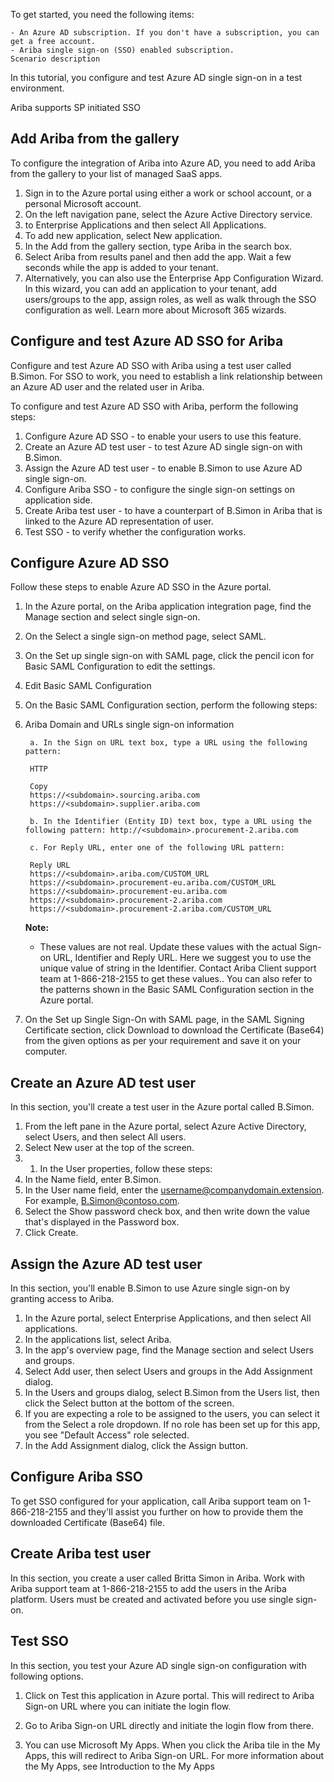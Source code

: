 To get started, you need the following items:

    - An Azure AD subscription. If you don't have a subscription, you can get a free account.
    - Ariba single sign-on (SSO) enabled subscription.
    Scenario description

In this tutorial, you configure and test Azure AD single sign-on in a test environment.

Ariba supports SP initiated SSO

## Add Ariba from the gallery
To configure the integration of Ariba into Azure AD, you need to add Ariba from the gallery to your list of managed SaaS apps.

1. Sign in to the Azure portal using either a work or school account, or a personal Microsoft account.
1. On the left navigation pane, select the Azure Active Directory service.
1.  to Enterprise Applications and then select All Applications.
1. To add new application, select New application.
1. In the Add from the gallery section, type Ariba in the search box.
1. Select Ariba from results panel and then add the app. Wait a few seconds while the app is added to your tenant.
1. Alternatively, you can also use the Enterprise App Configuration Wizard. In this wizard, you can add an application to your tenant, add users/groups to the app, assign roles, as well as walk through the SSO configuration as well. Learn more about Microsoft 365 wizards.

## Configure and test Azure AD SSO for Ariba

Configure and test Azure AD SSO with Ariba using a test user called B.Simon. For SSO to work, you need to establish a link relationship between an Azure AD user and the related user in Ariba.

To configure and test Azure AD SSO with Ariba, perform the following steps:

1. Configure Azure AD SSO - to enable your users to use this feature.
1. Create an Azure AD test user - to test Azure AD single sign-on with B.Simon.
1. Assign the Azure AD test user - to enable B.Simon to use Azure AD single sign-on.
1. Configure Ariba SSO - to configure the single sign-on settings on application side.
1. Create Ariba test user - to have a counterpart of B.Simon in Ariba that is linked to the Azure AD representation of user.
1. Test SSO - to verify whether the configuration works.

## Configure Azure AD SSO
Follow these steps to enable Azure AD SSO in the Azure portal.

1. In the Azure portal, on the Ariba application integration page, find the Manage section and select single sign-on.

1. On the Select a single sign-on method page, select SAML.

1. On the Set up single sign-on with SAML page, click the pencil icon for 
Basic SAML Configuration to edit the settings.

1. Edit Basic SAML Configuration

1. On the Basic SAML Configuration section, perform the following steps:

1. Ariba Domain and URLs single sign-on information

        a. In the Sign on URL text box, type a URL using the following pattern:

        HTTP

        Copy
        https://<subdomain>.sourcing.ariba.com
        https://<subdomain>.supplier.ariba.com
        
        b. In the Identifier (Entity ID) text box, type a URL using the following pattern: http://<subdomain>.procurement-2.ariba.com

        c. For Reply URL, enter one of the following URL pattern:

        Reply URL
        https://<subdomain>.ariba.com/CUSTOM_URL
        https://<subdomain>.procurement-eu.ariba.com/CUSTOM_URL
        https://<subdomain>.procurement-eu.ariba.com
        https://<subdomain>.procurement-2.ariba.com
        https://<subdomain>.procurement-2.ariba.com/CUSTOM_URL
    
    **Note:**
    - These values are not real. Update these values with the actual Sign-on URL, Identifier and Reply URL. Here we suggest you to use the unique value of string in the Identifier. Contact Ariba Client support team at 1-866-218-2155 to get these values.. You can also refer to the patterns shown in the Basic SAML Configuration section in the Azure portal.

1. On the Set up Single Sign-On with SAML page, in the SAML Signing Certificate section, click Download to download the Certificate (Base64) from the given options as per your requirement and save it on your computer.


## Create an Azure AD test user
In this section, you'll create a test user in the Azure portal called B.Simon.

1. From the left pane in the Azure portal, select Azure Active Directory, select Users, and then select All users.
1. Select New user at the top of the screen.
1. 1. In the User properties, follow these steps:
1. In the Name field, enter B.Simon.
1. In the User name field, enter the username@companydomain.extension. For example, B.Simon@contoso.com.
1. Select the Show password check box, and then write down the value that's displayed in the Password box.
1. Click Create.

## Assign the Azure AD test user
In this section, you'll enable B.Simon to use Azure single sign-on by granting access to Ariba.

1. In the Azure portal, select Enterprise Applications, and then select All applications.
1. In the applications list, select Ariba.
1. In the app's overview page, find the Manage section and select Users and groups.
1. Select Add user, then select Users and groups in the Add Assignment dialog.
1. In the Users and groups dialog, select B.Simon from the Users list, then click the Select button at the bottom of the screen.
1. If you are expecting a role to be assigned to the users, you can select it from the Select a role dropdown. If no role has been set up for this app, you see "Default Access" role selected.
1. In the Add Assignment dialog, click the Assign button.

## Configure Ariba SSO
To get SSO configured for your application, call Ariba support team on 1-866-218-2155 and they'll assist you further on how to provide them the downloaded Certificate (Base64) file.

## Create Ariba test user
In this section, you create a user called Britta Simon in Ariba. Work with Ariba support team at 1-866-218-2155 to add the users in the Ariba platform. Users must be created and activated before you use single sign-on.

## Test SSO
In this section, you test your Azure AD single sign-on configuration with following options.

1. Click on Test this application in Azure portal. This will redirect to Ariba Sign-on URL where you can initiate the login flow.

1. Go to Ariba Sign-on URL directly and initiate the login flow from there.

1. You can use Microsoft My Apps. When you click the Ariba tile in the My Apps, this will redirect to Ariba Sign-on URL. For more information about the My Apps, see Introduction to the My Apps